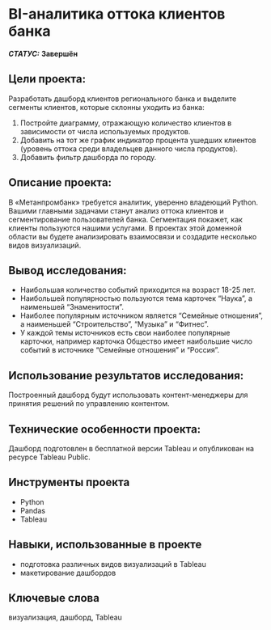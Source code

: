 # BI-аналитика оттока клиентов банка


***СТАТУС:*** **Завершён**


## Цели проекта:

Разработать дашборд клиентов регионального банка и выделите сегменты клиентов, которые склонны уходить из банка:
1. Постройте диаграмму, отражающую количество клиентов в зависимости от числа используемых продуктов. 
2. Добавить на тот же график индикатор процента ушедших клиентов (уровень оттока среди владельцев данного числа продуктов). 
3. Добавить фильтр дашборда по городу.


## Описание проекта:

В «Метанпромбанк» требуется аналитик, уверенно владеющий Python. Вашими главными задачами станут анализ оттока клиентов и сегментирование пользователей банка. Сегментация покажет, как клиенты пользуются нашими услугами. В проектах этой доменной области вы будете анализировать взаимосвязи и создадите несколько видов визуализаций.


## Вывод исследования:

- Наибольшая количество событий приходится на возраст 18-25 лет.
- Наибольшей популярностью пользуются тема карточек “Наука”, а наименьшей “Знаменитости”.
- Наиболее популярным источником является “Семейные отношения”, а наименьшей “Строительство”, “Музыка” и “Фитнес”.
- У каждой темы источников есть свои наиболее популярные карточки, например карточка Общество имеет наибольшие число событий в источнике “Семейные отношения” и “Россия”.


## Использование результатов исследования:

Построенный дашборд будут использовать контент-менеджеры для принятия решений по управлению контентом.


## Технические особенности проекта:

Дашборд подготовлен в бесплатной версии Tableau и опубликован на ресурсе Tableau Public.


## Инструменты проекта

- Python
- Pandas
- Tableau


## Навыки, использованные в проекте

- подготовка различных видов визуализаций в Tableau
- макетирование дашбордов


## Ключевые слова

визуализация, дашборд, Tableau
